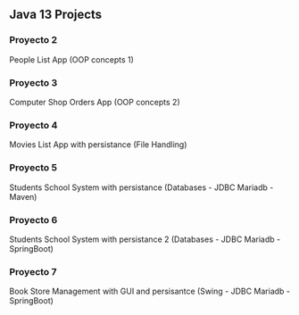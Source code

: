 
## Java 13 Projects

### Proyecto 2

People List App (OOP concepts 1)

### Proyecto 3

Computer Shop Orders App (OOP concepts 2)

### Proyecto 4

Movies List App with persistance (File Handling)

### Proyecto 5

Students School System with persistance (Databases - JDBC Mariadb - Maven)

### Proyecto 6

Students School System with persistance 2 (Databases - JDBC Mariadb - SpringBoot)

### Proyecto 7

Book Store Management with GUI and persisantce (Swing - JDBC Mariadb - SpringBoot)
